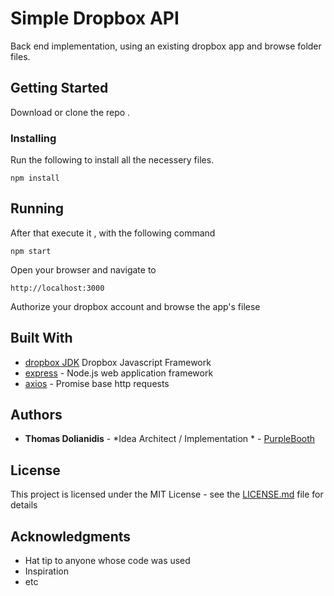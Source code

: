 # Simple Dropbox API

Back end implementation, using an existing dropbox app and browse folder files.

## Getting Started

Download or clone the repo .

### Installing

Run the following to install all the necessery files.

```
npm install
```

## Running 

After that execute it , with the following command
```
npm start
```

Open your browser and navigate to 
```
http://localhost:3000
```

Authorize your dropbox account and browse the app's filese

## Built With

* [dropbox JDK](https://www.npmjs.com/package/dropbox) Dropbox Javascript Framework
* [express](https://expressjs.com/) - Node.js web application framework
* [axios](https://github.com/axios/axios) - Promise base http requests

## Authors

* **Thomas Dolianidis** - *Idea Architect / Implementation * - [PurpleBooth](https://github.com/LiveEveryDay)


## License

This project is licensed under the MIT License - see the [LICENSE.md](LICENSE.md) file for details

## Acknowledgments

* Hat tip to anyone whose code was used
* Inspiration
* etc
